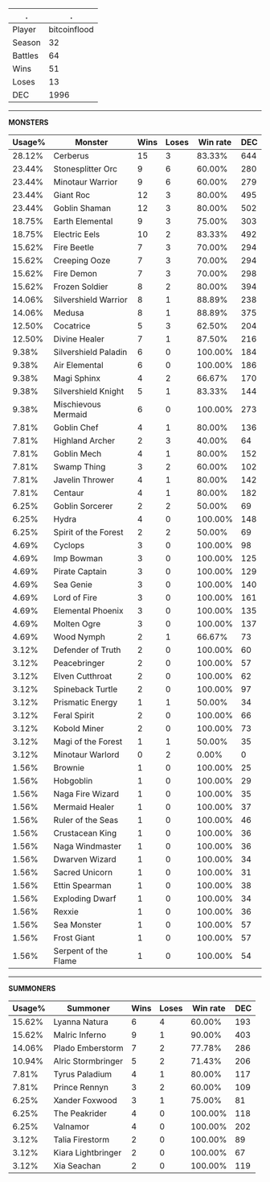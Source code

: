 .|.
|-|-
Player|bitcoinflood
Season|32
Battles|64
Wins|51
Loses|13
DEC|1996

---
**MONSTERS**

Usage%|Monster|Wins|Loses|Win rate|DEC|
-|-|-|-|-|-|
28.12%|Cerberus|15|3|83.33%|644|
23.44%|Stonesplitter Orc|9|6|60.00%|280|
23.44%|Minotaur Warrior|9|6|60.00%|279|
23.44%|Giant Roc|12|3|80.00%|495|
23.44%|Goblin Shaman|12|3|80.00%|502|
18.75%|Earth Elemental|9|3|75.00%|303|
18.75%|Electric Eels|10|2|83.33%|492|
15.62%|Fire Beetle|7|3|70.00%|294|
15.62%|Creeping Ooze|7|3|70.00%|294|
15.62%|Fire Demon|7|3|70.00%|298|
15.62%|Frozen Soldier|8|2|80.00%|394|
14.06%|Silvershield Warrior|8|1|88.89%|238|
14.06%|Medusa|8|1|88.89%|375|
12.50%|Cocatrice|5|3|62.50%|204|
12.50%|Divine Healer|7|1|87.50%|216|
9.38%|Silvershield Paladin|6|0|100.00%|184|
9.38%|Air Elemental|6|0|100.00%|186|
9.38%|Magi Sphinx|4|2|66.67%|170|
9.38%|Silvershield Knight|5|1|83.33%|144|
9.38%|Mischievous Mermaid|6|0|100.00%|273|
7.81%|Goblin Chef|4|1|80.00%|136|
7.81%|Highland Archer|2|3|40.00%|64|
7.81%|Goblin Mech|4|1|80.00%|152|
7.81%|Swamp Thing|3|2|60.00%|102|
7.81%|Javelin Thrower|4|1|80.00%|142|
7.81%|Centaur|4|1|80.00%|182|
6.25%|Goblin Sorcerer|2|2|50.00%|69|
6.25%|Hydra|4|0|100.00%|148|
6.25%|Spirit of the Forest|2|2|50.00%|69|
4.69%|Cyclops|3|0|100.00%|98|
4.69%|Imp Bowman|3|0|100.00%|125|
4.69%|Pirate Captain|3|0|100.00%|129|
4.69%|Sea Genie|3|0|100.00%|140|
4.69%|Lord of Fire|3|0|100.00%|161|
4.69%|Elemental Phoenix|3|0|100.00%|135|
4.69%|Molten Ogre|3|0|100.00%|137|
4.69%|Wood Nymph|2|1|66.67%|73|
3.12%|Defender of Truth|2|0|100.00%|60|
3.12%|Peacebringer|2|0|100.00%|57|
3.12%|Elven Cutthroat|2|0|100.00%|62|
3.12%|Spineback Turtle|2|0|100.00%|97|
3.12%|Prismatic Energy|1|1|50.00%|34|
3.12%|Feral Spirit|2|0|100.00%|66|
3.12%|Kobold Miner|2|0|100.00%|73|
3.12%|Magi of the Forest|1|1|50.00%|35|
3.12%|Minotaur Warlord|0|2|0.00%|0|
1.56%|Brownie|1|0|100.00%|25|
1.56%|Hobgoblin|1|0|100.00%|29|
1.56%|Naga Fire Wizard|1|0|100.00%|35|
1.56%|Mermaid Healer|1|0|100.00%|37|
1.56%|Ruler of the Seas|1|0|100.00%|46|
1.56%|Crustacean King|1|0|100.00%|36|
1.56%|Naga Windmaster|1|0|100.00%|36|
1.56%|Dwarven Wizard|1|0|100.00%|34|
1.56%|Sacred Unicorn|1|0|100.00%|31|
1.56%|Ettin Spearman|1|0|100.00%|38|
1.56%|Exploding Dwarf|1|0|100.00%|34|
1.56%|Rexxie|1|0|100.00%|36|
1.56%|Sea Monster|1|0|100.00%|57|
1.56%|Frost Giant|1|0|100.00%|57|
1.56%|Serpent of the Flame|1|0|100.00%|54|

---
**SUMMONERS**

Usage%|Summoner|Wins|Loses|Win rate|DEC|
-|-|-|-|-|-|
15.62%|Lyanna Natura|6|4|60.00%|193|
15.62%|Malric Inferno|9|1|90.00%|403|
14.06%|Plado Emberstorm|7|2|77.78%|286|
10.94%|Alric Stormbringer|5|2|71.43%|206|
7.81%|Tyrus Paladium|4|1|80.00%|117|
7.81%|Prince Rennyn|3|2|60.00%|109|
6.25%|Xander Foxwood|3|1|75.00%|81|
6.25%|The Peakrider|4|0|100.00%|118|
6.25%|Valnamor|4|0|100.00%|202|
3.12%|Talia Firestorm|2|0|100.00%|89|
3.12%|Kiara Lightbringer|2|0|100.00%|67|
3.12%|Xia Seachan|2|0|100.00%|119|
